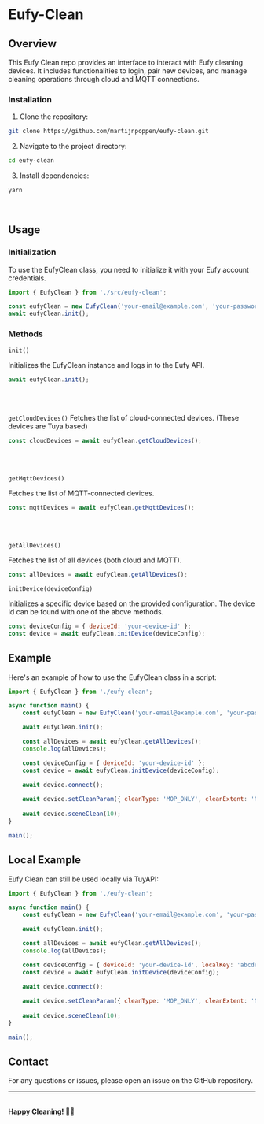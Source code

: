 # Eufy-Clean
## Overview
This Eufy Clean repo provides an interface to interact with Eufy cleaning devices. It includes functionalities to login, pair new devices, and manage cleaning operations through cloud and MQTT connections.

### Installation
1. Clone the repository:
```bash
git clone https://github.com/martijnpoppen/eufy-clean.git
```
2. Navigate to the project directory:
```bash
cd eufy-clean
```
3. Install dependencies:
```bash
yarn
```
<br>

## Usage

### Initialization
To use the EufyClean class, you need to initialize it with your Eufy account credentials.

```js
import { EufyClean } from './src/eufy-clean';

const eufyClean = new EufyClean('your-email@example.com', 'your-password');
await eufyClean.init();
```

### Methods
`init()`

Initializes the EufyClean instance and logs in to the Eufy API.
```js
await eufyClean.init();
```

<br><br>

`getCloudDevices()`
Fetches the list of cloud-connected devices. (These devices are Tuya based)
```js
const cloudDevices = await eufyClean.getCloudDevices();
```

<br><br>

`getMqttDevices()`

Fetches the list of MQTT-connected devices.
```js
const mqttDevices = await eufyClean.getMqttDevices();
```

<br><br>

`getAllDevices()`

Fetches the list of all devices (both cloud and MQTT).
```js
const allDevices = await eufyClean.getAllDevices();
```

`initDevice(deviceConfig)`

Initializes a specific device based on the provided configuration. The device Id can be found with one of the above methods.

```js
const deviceConfig = { deviceId: 'your-device-id' };
const device = await eufyClean.initDevice(deviceConfig);
```

## Example
Here's an example of how to use the EufyClean class in a script:

```js
import { EufyClean } from './eufy-clean';

async function main() {
    const eufyClean = new EufyClean('your-email@example.com', 'your-password');

    await eufyClean.init();

    const allDevices = await eufyClean.getAllDevices();
    console.log(allDevices);

    const deviceConfig = { deviceId: 'your-device-id' };
    const device = await eufyClean.initDevice(deviceConfig);
    
    await device.connect();

    await device.setCleanParam({ cleanType: 'MOP_ONLY', cleanExtent: 'NARROW', mopMode: 'HIGH' });
    
    await device.sceneClean(10);
}

main();
```


## Local Example
Eufy Clean can still be used locally via TuyAPI:

```js
import { EufyClean } from './eufy-clean';

async function main() {
    const eufyClean = new EufyClean('your-email@example.com', 'your-password');

    await eufyClean.init();

    const allDevices = await eufyClean.getAllDevices();
    console.log(allDevices);

    const deviceConfig = { deviceId: 'your-device-id', localKey: 'abcdefghijk' };
    const device = await eufyClean.initDevice(deviceConfig);
    
    await device.connect();

    await device.setCleanParam({ cleanType: 'MOP_ONLY', cleanExtent: 'NARROW', mopMode: 'HIGH' });
    
    await device.sceneClean(10);
}

main();
```


## Contact
For any questions or issues, please open an issue on the GitHub repository.

---
<br> 
<b>Happy Cleaning! 🧹✨</b>
